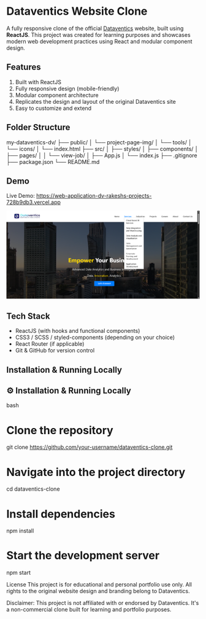 # Dataventics Website Clone

A fully responsive clone of the official [Dataventics](https://www.dataventics.com/) website, built using **ReactJS**. This project was created for learning purposes and showcases modern web development practices using React and modular component design.

## Features

1. Built with ReactJS
2. Fully responsive design (mobile-friendly)
3. Modular component architecture
4. Replicates the design and layout of the original Dataventics site
5. Easy to customize and extend

## Folder Structure

my-dataventics-dv/
├── public/
│ └── project-page-img/
│ └── tools/
│ └── icons/
│ └── index.html
├── src/
│ ├── styles/
│ ├── components/
│ ├── pages/
│ │ └── view-job/
│ ├── App.js
│ └── index.js
├── .gitignore
├── package.json
└── README.md

## Demo

Live Demo: https://web-application-dv-rakeshs-projects-728b9db3.vercel.app

![Screenshot](./Screenshot.png) 

## Tech Stack

- ReactJS (with hooks and functional components)
- CSS3 / SCSS / styled-components (depending on your choice)
- React Router (if applicable)
- Git & GitHub for version control


## Installation & Running Locally


## ⚙️ Installation & Running Locally

bash
# Clone the repository
git clone https://github.com/your-username/dataventics-clone.git

# Navigate into the project directory
cd dataventics-clone

# Install dependencies
npm install

# Start the development server
npm start

License
This project is for educational and personal portfolio use only. All rights to the original website design and branding belong to Dataventics.

Disclaimer: This project is not affiliated with or endorsed by Dataventics. It's a non-commercial clone built for learning and portfolio purposes.

